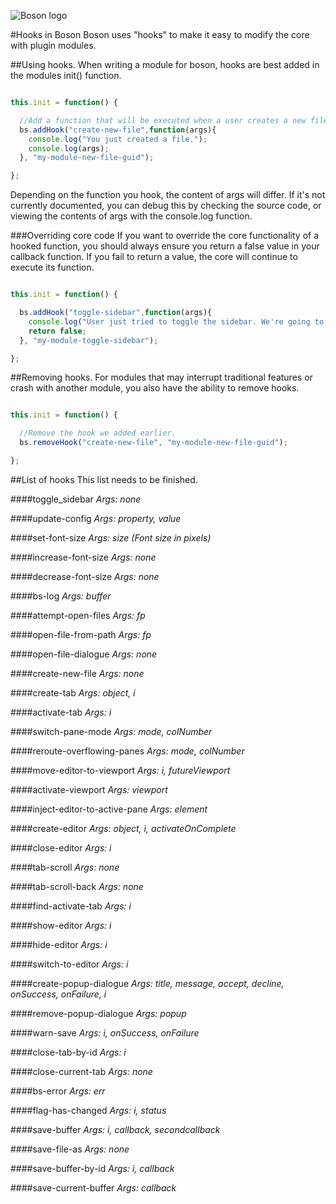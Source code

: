 ![Boson logo](https://raw.githubusercontent.com/isdampe/BosonEditorExperimental/master/assets/boson/media/logo.png)

#Hooks in Boson
Boson uses "hooks" to make it easy to modify the core with plugin modules.

##Using hooks.
When writing a module for boson, hooks are best added in the modules init() function.

```javascript

this.init = function() {

  //Add a function that will be executed when a user creates a new file.
  bs.addHook("create-new-file",function(args){
    console.log("You just created a file.");
    console.log(args);
  }, "my-module-new-file-guid");

};

```

Depending on the function you hook, the content of args will differ. If it's not currently documented, you can debug this by checking the source code, or viewing the contents of args with the console.log function.

###Overriding core code
If you want to override the core functionality of a hooked function, you should always ensure you return a false value in your callback function. If you fail to return a value, the core will continue to execute its function.

```javascript

this.init = function() {

  bs.addHook("toggle-sidebar",function(args){
    console.log("User just tried to toggle the sidebar. We're going to force prevent them by returning false.");
    return false;
  }, "my-module-toggle-sidebar");

};

```

##Removing hooks.
For modules that may interrupt traditional features or crash with another module, you also have the ability to remove hooks.

```javascript

this.init = function() {

  //Remove the hook we added earlier.
  bs.removeHook("create-new-file", "my-module-new-file-guid");

};

```

##List of hooks
This list needs to be finished.

####toggle_sidebar
_Args: none_

####update-config
_Args: property, value_

####set-font-size
_Args: size (Font size in pixels)_

####increase-font-size
_Args: none_

####decrease-font-size
_Args: none_

####bs-log
_Args: buffer_

####attempt-open-files
_Args: fp_

####open-file-from-path
_Args: fp_

####open-file-dialogue
_Args: none_

####create-new-file
_Args: none_

####create-tab
_Args: object, i_

####activate-tab
_Args: i_

####switch-pane-mode
_Args: mode, colNumber_

####reroute-overflowing-panes
_Args: mode, colNumber_

####move-editor-to-viewport
_Args: i, futureViewport_

####activate-viewport
_Args: viewport_

####inject-editor-to-active-pane
_Args: element_

####create-editor
_Args: object, i, activateOnComplete_

####close-editor
_Args: i_

####tab-scroll
_Args: none_

####tab-scroll-back
_Args: none_

####find-activate-tab
_Args: i_

####show-editor
_Args: i_

####hide-editor
_Args: i_

####switch-to-editor
_Args: i_

####create-popup-dialogue
_Args: title, message, accept, decline, onSuccess, onFailure, i_

####remove-popup-dialogue
_Args: popup_

####warn-save
_Args: i, onSuccess, onFailure_

####close-tab-by-id
_Args: i_

####close-current-tab
_Args: none_

####bs-error
_Args: err_

####flag-has-changed
_Args: i, status_

####save-buffer
_Args: i, callback, secondcallback_

####save-file-as
_Args: none_

####save-buffer-by-id
_Args: i, callback_

####save-current-buffer
_Args: callback_

